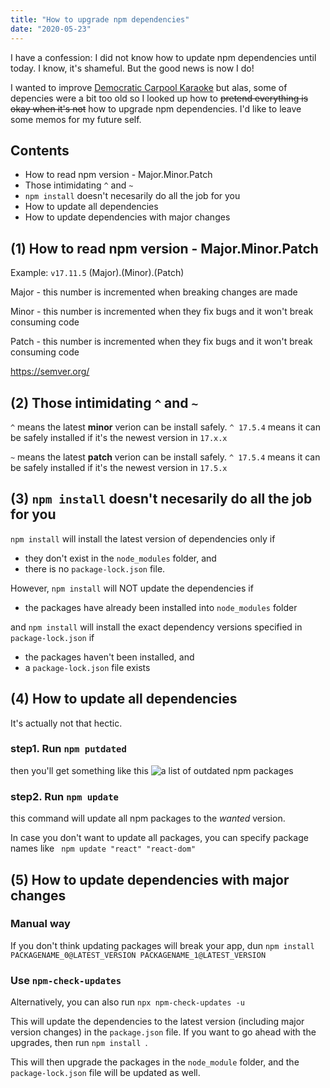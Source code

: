 ```yaml
---
title: "How to upgrade npm dependencies"
date: "2020-05-23"
---
```

I have a confession: I did not know how to update npm dependencies until today. I know, it's shameful. But the good news is now I do! 

I wanted to improve [Democratic Carpool Karaoke](https://democratic-carpool-karaoke.herokuapp.com/) but alas, some of depencies were a bit too old so I looked up how to <del>pretend everything is okay when it's not</del> how to upgrade npm dependencies. I'd like to leave some memos for my future self.

## Contents
+ How to read npm version - Major.Minor.Patch
+ Those intimidating ```^``` and ```~```
+ ``` npm install ``` doesn't necesarily do all the job for you
+ How to update all dependencies
+ How to update dependencies with major changes

## (1) How to read npm version - Major.Minor.Patch
Example: ```v17.11.5```
(Major).(Minor).(Patch)

Major - this number is incremented when breaking changes are made

Minor - this number is incremented when they fix bugs and it won't break consuming code

Patch - this number is incremented when they fix bugs and it won't break consuming code
 
https://semver.org/

## (2) Those intimidating ```^``` and ```~```
``` ^ ``` means the latest **minor** verion can be install safely.
``` ^ 17.5.4 ```  means it can be safely installed if it's the newest version in ```17.x.x```

``` ~ ``` means the latest **patch** verion can be install safely.
``` ^ 17.5.4 ```  means it can be safely installed if it's the newest version in ```17.5.x```

## (3) ``` npm install ``` doesn't necesarily do all the job for you

``` npm install ``` will install the latest version of dependencies only if
- they don't exist in the ```node_modules``` folder, and 
- there is no ```package-lock.json``` file.

However, ``` npm install ``` will NOT update the dependencies if
- the packages have already been installed into ```node_modules``` folder

and ```npm install``` will install the exact dependency versions specified in ```package-lock.json``` if
- the packages haven't been installed, and
- a ```package-lock.json``` file exists

## (4) How to update all dependencies
It's actually not that hectic.
### step1. Run ```npm putdated```
then you'll get something like this
![a list of outdated npm packages](./images/npm_outdated.png)

### step2. Run ``` npm update ```
this command will update all npm packages to the _wanted_ version.

In case you don't want to update all packages, you can specify package names like 
``` npm update "react" "react-dom"```

## (5) How to update dependencies with major changes
### Manual way
If you don't think updating packages will break your app, dun
``` npm install PACKAGENAME_0@LATEST_VERSION PACKAGENAME_1@LATEST_VERSION ```


### Use ```npm-check-updates``` 
Alternatively, you can also run ```npx npm-check-updates -u```

This will update the dependencies to the latest version (including major version changes) in the ```package.json``` file. If you want to go ahead with the upgrades, then run ```npm install ```.

This will then upgrade the packages in the ```node_module``` folder, and the ```package-lock.json``` file will be updated as well.